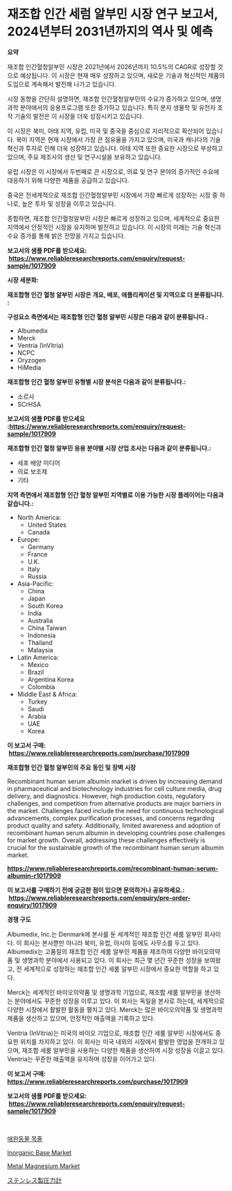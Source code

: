 <p><h1>재조합 인간 세럼 알부민 시장 연구 보고서, 2024년부터 2031년까지의 역사 및 예측</h1></p><p><strong>요약</strong></p>
<p><p>재조합 인간혈청알부민 시장은 2021년에서 2026년까지 10.5%의 CAGR로 성장할 것으로 예상됩니다. 이 시장은 현재 매우 성장하고 있으며, 새로운 기술과 혁신적인 제품의 도입으로 계속해서 발전해 나가고 있습니다.</p><p>시장 동향을 간단히 설명하면, 재조합 인간혈청알부민의 수요가 증가하고 있으며, 생명과학 분야에서의 응용프로그램 또한 증가하고 있습니다. 특히 분자 생물학 및 유전자 조작 기술의 발전은 이 시장을 더욱 성장시키고 있습니다.</p><p>이 시장은 북미, 아태 지역, 유럽, 미국 및 중국을 중심으로 지리적으로 확산되어 있습니다. 북미 지역은 현재 시장에서 가장 큰 점유율을 가지고 있으며, 미국과 캐나다의 기술혁신과 투자로 인해 더욱 성장하고 있습니다. 아태 지역 또한 중요한 시장으로 부상하고 있으며, 주요 제조사의 생산 및 연구시설을 보유하고 있습니다.</p><p>유럽 시장은 이 시장에서 두번째로 큰 시장으로, 의료 및 연구 분야의 증가적인 수요에 대응하기 위해 다양한 제품을 공급하고 있습니다.</p><p>중국은 전세계적으로 재조합 인간혈청알부민 시장에서 가장 빠르게 성장하는 시장 중 하나로, 높은 투자 및 성장을 이루고 있습니다.</p><p>종합하면, 재조합 인간혈청알부민 시장은 빠르게 성장하고 있으며, 세계적으로 중요한 지역에서 안정적인 시장을 유지하며 발전하고 있습니다. 이 시장의 미래는 기술 혁신과 수요 증가를 통해 밝은 전망을 가지고 있습니다.</p></p>
<p><strong>보고서의 샘플 PDF를 받으세요: &nbsp;<a href="https://www.reliableresearchreports.com/enquiry/request-sample/1017909">https://www.reliableresearchreports.com/enquiry/request-sample/1017909</a></strong></p>
<p><strong>시장 세분화:</strong></p>
<p><strong> 재조합형 인간 혈청 알부민 시장은 개요, 배포, 애플리케이션 및 지역으로 더 분류됩니다. :</strong></p>
<p><strong>구성요소 측면에서는 재조합형 인간 혈청 알부민 시장은 다음과 같이 분류됩니다.:</strong></p>
<p><ul><li>Albumedix</li><li>Merck</li><li>Ventria (InVitria)</li><li>NCPC</li><li>Oryzogen</li><li>HiMedia</li></ul></p>
<p><strong> 재조합형 인간 혈청 알부민 유형별 시장 분석은 다음과 같이 분류됩니다.:</strong></p>
<p><ul><li>소르사</li><li>SCrHSA</li></ul></p>
<p><strong>보고서의 샘플 PDF를 받으세요 :<a href="https://www.reliableresearchreports.com/enquiry/request-sample/1017909">https://www.reliableresearchreports.com/enquiry/request-sample/1017909</a></strong></p>
<p><strong> 재조합형 인간 혈청 알부민 응용 분야별 시장 산업 조사는 다음과 같이 분류됩니다.:</strong></p>
<p><ul><li>세포 배양 미디어</li><li>의료 보조제</li><li>기타</li></ul></p>
<p><strong>지역 측면에서 재조합형 인간 혈청 알부민 지역별로 이용 가능한 시장 플레이어는 다음과 같습니다.:</strong></p>
<p><ul>
    <li>
        North America:
        <ul>
            <li>United States</li>
            <li>Canada</li>
        </ul>
    </li>
    <li>
        Europe:
        <ul>
            <li>Germany</li>
            <li>France</li>
            <li>U.K.</li>
            <li>Italy</li>
            <li>Russia</li>
        </ul>
    </li>
    <li>
        Asia-Pacific:
        <ul>
            <li>China</li>
            <li>Japan</li>
            <li>South Korea</li>
            <li>India</li>
            <li>Australia</li>
            <li>China Taiwan</li>
            <li>Indonesia</li>
            <li>Thailand</li>
            <li>Malaysia</li>
        </ul>
    </li>
    <li>
        Latin America:
        <ul>
            <li>Mexico</li>
            <li>Brazil</li>
            <li>Argentina Korea</li>
            <li>Colombia</li>
        </ul>
    </li>
    <li>
        Middle East & Africa:
        <ul>
            <li>Turkey</li>
            <li>Saudi</li>
            <li>Arabia</li>
            <li>UAE</li>
            <li>Korea</li>
        </ul>
    </li>
    </ul></p>
<p><strong>이 보고서 구매: &nbsp;<a href="https://www.reliableresearchreports.com/purchase/1017909">https://www.reliableresearchreports.com/purchase/1017909</a></strong></p>
<p><strong>재조합형 인간 혈청 알부민의 주요 동인 및 장벽 시장</strong></p>
<p><p>Recombinant human serum albumin market is driven by increasing demand in pharmaceutical and biotechnology industries for cell culture media, drug delivery, and diagnostics. However, high production costs, regulatory challenges, and competition from alternative products are major barriers in the market. Challenges faced include the need for continuous technological advancements, complex purification processes, and concerns regarding product quality and safety. Additionally, limited awareness and adoption of recombinant human serum albumin in developing countries pose challenges for market growth. Overall, addressing these challenges effectively is crucial for the sustainable growth of the recombinant human serum albumin market.</p></p>
<p><strong><a href="https://www.reliableresearchreports.com/recombinant-human-serum-albumin-r1017909">https://www.reliableresearchreports.com/recombinant-human-serum-albumin-r1017909</a></strong></p>
<p><strong>이 보고서를 구매하기 전에 궁금한 점이 있으면 문의하거나 공유하세요.: &nbsp;<a href="https://www.reliableresearchreports.com/enquiry/pre-order-enquiry/1017909">https://www.reliableresearchreports.com/enquiry/pre-order-enquiry/1017909</a></strong></p>
<p><strong>경쟁 구도</strong></p>
<p><p>Albumedix, Inc.는 Denmark에 본사를 둔 세계적인 재조합 인간 세룸 알부민 회사이다. 이 회사는 본사뿐만 아니라 북미, 유럽, 아시아 등에도 사무소를 두고 있다. Albumedix는 고품질의 재조합 인간 세룸 알부민 제품을 제조하여 다양한 바이오의약품 및 생명과학 분야에서 사용되고 있다. 이 회사는 최근 몇 년간 꾸준한 성장을 보여왔고, 전 세계적으로 성장하는 재조합 인간 세룸 알부민 시장에서 중요한 역할을 하고 있다.</p><p>Merck는 세계적인 바이오의약품 및 생명과학 기업으로, 재조합 세룸 알부민을 생산하는 분야에서도 꾸준한 성장을 이루고 있다. 이 회사는 독일을 본사로 하는데, 세계적으로 다양한 시장에서 활발한 활동을 펼치고 있다. Merck는 많은 바이오의약품 및 생명과학 제품을 생산하고 있으며, 안정적인 매출액을 기록하고 있다.</p><p>Ventria (InVitria)는 미국의 바이오 기업으로, 재조합 인간 세룸 알부민 시장에서도 중요한 위치를 차지하고 있다. 이 회사는 미국 내외의 시장에서 활발한 영업을 전개하고 있으며, 재조합 세룸 알부민을 사용하는 다양한 제품을 생산하여 시장 성장을 이끌고 있다. Ventria는 꾸준한 매출액을 유지하며 성장을 이어가고 있다.</p></p>
<p><strong>이 보고서 구매: &nbsp; <a href="https://www.reliableresearchreports.com/purchase/1017909">https://www.reliableresearchreports.com/purchase/1017909</a></strong></p>
<p><strong>보고서의 샘플 PDF를 받으세요: &nbsp;<a href="https://www.reliableresearchreports.com/enquiry/request-sample/1017909">https://www.reliableresearchreports.com/enquiry/request-sample/1017909</a></strong><strong></strong></p>
<p>&nbsp;</p>
<p><p><a href="https://medium.com/@stuartstehr2022/%EC%95%A0%EC%99%84%EB%8F%99%EB%AC%BC-%EB%AA%A9%EC%A4%84-%EC%8B%9C%EC%9E%A5-%EA%B2%BD%EC%9F%81-%EB%B6%84%EC%84%9D-%EC%8B%9C%EC%9E%A5-%EB%8F%99%ED%96%A5-%EB%B0%8F-2031%EB%85%84%EA%B9%8C%EC%A7%80%EC%9D%98-%EC%98%88%EC%B8%A1-959dfac28e7d">애완동물 목줄</a></p><p><a href="https://www.linkedin.com/pulse/inorganic-base-market-research-report-forecasted-period-from-hnkpf?trackingId=Feb9oyaGx%2FWQolMV%2FgnbeA%3D%3D">Inorganic Base Market</a></p><p><a href="https://www.linkedin.com/pulse/metal-magnesium-market-size-share-amp-trends-analysis-report-zxrkf?trackingId=h0AINjqtZupGk4COeEtQKg%3D%3D">Metal Magnesium Market</a></p><p><a href="https://medium.com/@larrycruz525/%E3%82%B9%E3%83%86%E3%83%B3%E3%83%AC%E3%82%B9%E9%8B%BC%E5%9C%A7%E5%8A%9B%E8%A8%88%E5%B8%82%E5%A0%B4%E3%81%AE%E6%8C%87%E6%A8%99%E3%81%AE%E8%A7%A3%E8%AA%AD-%E5%B8%82%E5%A0%B4%E3%82%B7%E3%82%A7%E3%82%A2-%E3%83%88%E3%83%AC%E3%83%B3%E3%83%89-%E6%88%90%E9%95%B7%E3%83%91%E3%82%BF%E3%83%BC%E3%83%B3-d97b15b1fcac">ステンレス製圧力計</a></p></p>
